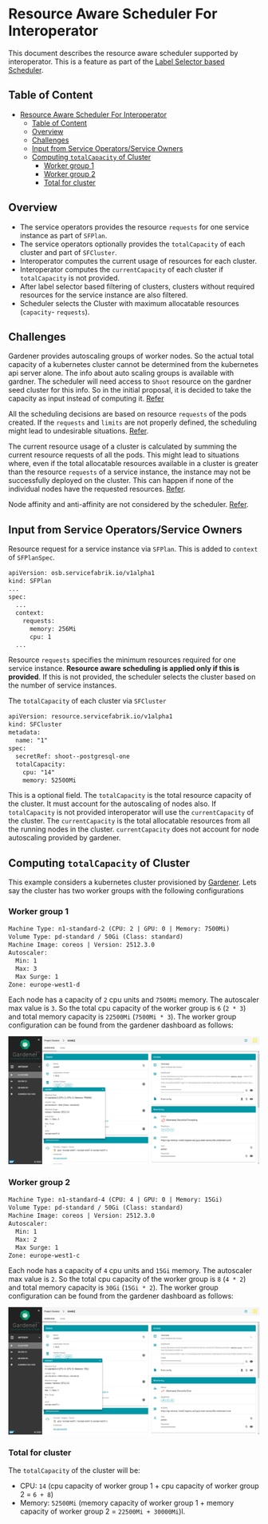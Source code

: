 # Resource Aware Scheduler For Interoperator

This document describes the resource aware scheduler supported by interoperator. This is a feature as part of the [Label Selector based Scheduler](Interoperator.md#label-selector-based-scheduler). 

## Table of Content
- [Resource Aware Scheduler For Interoperator](#resource-aware-scheduler-for-interoperator)
  - [Table of Content](#table-of-content)
  - [Overview](#overview)
  - [Challenges](#challenges)
  - [Input from Service Operators/Service Owners](#input-from-service-operatorsservice-owners)
  - [Computing `totalCapacity` of Cluster](#computing-totalcapacity-of-cluster)
    - [Worker group 1](#worker-group-1)
    - [Worker group 2](#worker-group-2)
    - [Total for cluster](#total-for-cluster)

## Overview
* The service operators provides the resource `requests` for one service instance as part of `SFPlan`.
* The service operators optionally provides the `totalCapacity` of each cluster and part of `SFCluster`.
* Interoperator computes the current usage of resources for each cluster.
* Interoperator computes the `currentCapacity` of each cluster if `totalCapacity` is not provided.
* After label selector based filtering of clusters, clusters without required resources for the service instance are also filtered.
* Scheduler selects the Cluster with maximum allocatable resources (`capacity`- `requests`).

## Challenges
Gardener provides autoscaling groups of worker nodes. So the actual total capacity of a kubernetes cluster cannot be determined from the kubernetes api server alone. The info about auto scaling groups is available with gardner. The scheduler will need access to `Shoot` resource on the gardner seed cluster for this info. So in the initial proposal, it is decided to take the capacity as input instead of computing it. [Refer](https://kubernetes.io/docs/tasks/administer-cluster/cluster-management/#cluster-autoscaling)

All the scheduling decisions are based on resource `requests` of the pods created. If the `requests` and `limits` are not properly defined, the scheduling might lead to undesirable situations. [Refer](https://kubernetes.io/docs/concepts/configuration/manage-resources-containers/).

The current resource usage of a cluster is calculated by summing the current resource requests of all the pods. This might lead to situations where, even if the total allocatable resources available in a cluster is greater than the resource `requests` of a service instance, the instance may not be successfully deployed on the cluster. This can happen if none of the individual nodes have the requested resources. [Refer](https://kubernetes.io/docs/concepts/configuration/manage-resources-containers/).

Node affinity and anti-affinity are not considered by the scheduler. [Refer](https://kubernetes.io/docs/concepts/scheduling-eviction/assign-pod-node/).

## Input from Service Operators/Service Owners
Resource request for a service instance via `SFPlan`. This is added to `context` of `SFPlanSpec`. 
```
apiVersion: osb.servicefabrik.io/v1alpha1
kind: SFPlan
...
spec:
  ...
  context:
    requests:
      memory: 256Mi
      cpu: 1
  ...
```
Resource `requests` specifies the minimum resources required for one service instance. **Resource aware scheduling is applied only if this is provided**. If this is not provided, the scheduler selects the cluster based on the number of service instances. 

The `totalCapacity` of each cluster via `SFCluster`
```
apiVersion: resource.servicefabrik.io/v1alpha1
kind: SFCluster
metadata:
  name: "1"
spec:
  secretRef: shoot--postgresql-one
  totalCapacity:
    cpu: "14"
    memory: 52500Mi
```
This is a optional field. The `totalCapacity` is the total resource capacity of the cluster. It must account for the autoscaling of nodes also. If `totalCapacity` is not provided interoperator will use the `currentCapacity` of the cluster. The `currentCapacity` is the total allocatable resources from all the running nodes in the cluster. `currentCapacity` does not account for node autoscaling provided by gardener.

## Computing `totalCapacity` of Cluster
This example considers a kubernetes cluster provisioned by [Gardener](https://gardener.cloud/). Lets say the cluster has two worker groups with the following configurations

### Worker group 1
```
Machine Type: n1-standard-2 (CPU: 2 | GPU: 0 | Memory: 7500Mi)
Volume Type: pd-standard / 50Gi (Class: standard)
Machine Image: coreos | Version: 2512.3.0
Autoscaler: 
  Min: 1
  Max: 3
  Max Surge: 1
Zone: europe-west1-d 
```
Each node has a capacity of `2` cpu units and `7500Mi` memory. The autoscaler max value is `3`. So the total cpu capacity of the worker group is `6` (`2 * 3`) and total memory capacity is `22500Mi` (`7500Mi * 3`). The worker group configuration can be found from the gardener dashboard as follows:

![Gardener Dashboard](images/GardenerWorkers1.png)

### Worker group 2
```
Machine Type: n1-standard-4 (CPU: 4 | GPU: 0 | Memory: 15Gi)
Volume Type: pd-standard / 50Gi (Class: standard)
Machine Image: coreos | Version: 2512.3.0
Autoscaler:
  Min: 1
  Max: 2
  Max Surge: 1
Zone: europe-west1-c 
```
Each node has a capacity of `4` cpu units and `15Gi` memory. The autoscaler max value is `2`. So the total cpu capacity of the worker group is `8` (`4 * 2`) and total memory capacity is `30Gi` (`15Gi * 2`). The worker group configuration can be found from the gardener dashboard as follows:

![Gardener Dashboard](images/GardenerWorkers2.png)

### Total for cluster
The `totalCapacity` of the cluster will be:
* CPU: `14`  (cpu capacity of worker group 1 + cpu capacity of worker group 2 = `6 + 8`)
* Memory: `52500Mi` (memory capacity of worker group 1 + memory capacity of worker group 2 = `22500Mi + 30000Mi`)l.